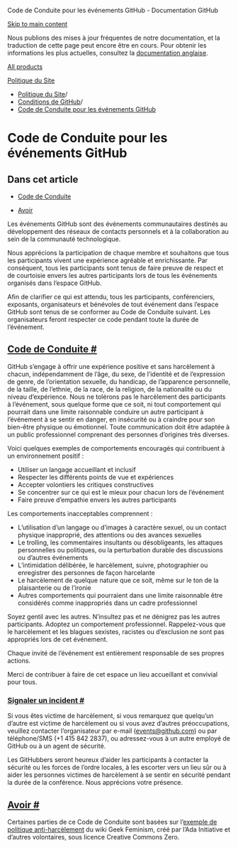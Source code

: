 Code de Conduite pour les événements GitHub - Documentation GitHub

[Skip to main content](#main-content)

Nous publions des mises à jour fréquentes de notre documentation, et la traduction de cette page peut encore être en cours. Pour obtenir les informations les plus actuelles, consultez la [documentation anglaise](/en).

[All products](/fr)

[Politique du Site](/fr/site-policy)

* [Politique du Site](/fr/site-policy)/
* [Conditions de GitHub](/fr/site-policy/github-terms)/
* [Code de Conduite pour les événements GitHub](/fr/site-policy/github-terms/github-event-code-of-conduct)

Code de Conduite pour les événements GitHub
==========

Dans cet article
----------

* [Code de Conduite](#code-of-conduct)

* [Avoir](#credit)

Les événements GitHub sont des événements communautaires destinés au développement des réseaux de contacts personnels et à la collaboration au sein de la communauté technologique.

Nous apprécions la participation de chaque membre et souhaitons que tous les participants vivent une expérience agréable et enrichissante. Par conséquent, tous les participants sont tenus de faire preuve de respect et de courtoisie envers les autres participants lors de tous les événements organisés dans l’espace GitHub.

Afin de clarifier ce qui est attendu, tous les participants, conférenciers, exposants, organisateurs et bénévoles de tout événement dans l’espace GitHub sont tenus de se conformer au Code de Conduite suivant. Les organisateurs feront respecter ce code pendant toute la durée de l’événement.

[Code de Conduite #](#code-of-conduct)
----------

GitHub s’engage à offrir une expérience positive et sans harcèlement à chacun, indépendamment de l’âge, du sexe, de l’identité et de l’expression de genre, de l’orientation sexuelle, du handicap, de l’apparence personnelle, de la taille, de l’ethnie, de la race, de la religion, de la nationalité ou du niveau d’expérience. Nous ne tolérons pas le harcèlement des participants à l’événement, sous quelque forme que ce soit, ni tout comportement qui pourrait dans une limite raisonnable conduire un autre participant à l’événement à se sentir en danger, en insécurité ou à craindre pour son bien-être physique ou émotionnel. Toute communication doit être adaptée à un public professionnel comprenant des personnes d’origines très diverses.

Voici quelques exemples de comportements encouragés qui contribuent à un environnement positif :

* Utiliser un langage accueillant et inclusif
* Respecter les différents points de vue et expériences
* Accepter volontiers les critiques constructives
* Se concentrer sur ce qui est le mieux pour chacun lors de l’événement
* Faire preuve d’empathie envers les autres participants

Les comportements inacceptables comprennent :

* L’utilisation d’un langage ou d’images à caractère sexuel, ou un contact physique inapproprié, des attentions ou des avances sexuelles
* Le trolling, les commentaires insultants ou désobligeants, les attaques personnelles ou politiques, ou la perturbation durable des discussions ou d’autres événements
* L’intimidation délibérée, le harcèlement, suivre, photographier ou enregistrer des personnes de façon harcelante
* Le harcèlement de quelque nature que ce soit, même sur le ton de la plaisanterie ou de l’ironie
* Autres comportements qui pourraient dans une limite raisonnable être considérés comme inappropriés dans un cadre professionnel

Soyez gentil avec les autres. N’insultez pas et ne dénigrez pas les autres participants. Adoptez un comportement professionnel. Rappelez-vous que le harcèlement et les blagues sexistes, racistes ou d’exclusion ne sont pas appropriés lors de cet événement.

Chaque invité de l’événement est entièrement responsable de ses propres actions.

Merci de contribuer à faire de cet espace un lieu accueillant et convivial pour tous.

### [Signaler un incident #](#reporting-an-incident) ###

Si vous êtes victime de harcèlement, si vous remarquez que quelqu’un d’autre est victime de harcèlement ou si vous avez d’autres préoccupations, veuillez contacter l’organisateur par e-mail ([events@github.com](mailto:events@github.com)) ou par téléphone/SMS (+1 415 842 2837), ou adressez-vous à un autre employé de GitHub ou à un agent de sécurité.

Les GitHubbers seront heureux d’aider les participants à contacter la sécurité ou les forces de l’ordre locales, à les escorter vers un lieu sûr ou à aider les personnes victimes de harcèlement à se sentir en sécurité pendant la durée de la conférence. Nous apprécions votre présence.

[Avoir #](#credit)
----------

Certaines parties de ce Code de Conduite sont basées sur l’[exemple de politique anti-harcèlement](https://geekfeminism.wikia.org/wiki/Conference_anti-harassment/Policy) du wiki Geek Feminism, créé par l’Ada Initiative et d’autres volontaires, sous licence Creative Commons Zero.
